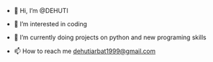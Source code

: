 - 👋 Hi, I’m @DEHUTI
- 👀 I’m interested in coding
- 🌱 I’m currently doing projects on python and new programing skills

- 📫 How to reach me dehutiarbat1999@gmail.com

<!---
DEHUTI/DEHUTI is a ✨ special ✨ repository because its `README.md` (this file) appears on your GitHub profile.
You can click the Preview link to take a look at your changes.
--->
